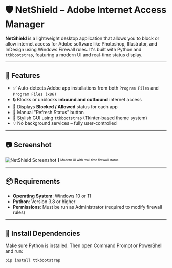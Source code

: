 # 🛡️ NetShield – Adobe Internet Access Manager

**NetShield** is a lightweight desktop application that allows you to block or allow internet access for Adobe software like Photoshop, Illustrator, and InDesign using Windows Firewall rules. It's built with Python and `ttkbootstrap`, featuring a modern UI and real-time status display.

---

## 🎯 Features

- ✅ Auto-detects Adobe app installations from both `Program Files` and `Program Files (x86)`
- 🔒 Blocks or unblocks **inbound and outbound** internet access
- 🧠 Displays **Blocked / Allowed** status for each app
- 🔁 Manual "Refresh Status" button
- 🎨 Stylish GUI using `ttkbootstrap` (Tkinter-based theme system)
- 💡 No background services – fully user-controlled

---

## 📷 Screenshot

![NetShield Screenshot](https://your-screenshot-url-here.com)
<sub><sup>📸 Modern UI with real-time firewall status</sup></sub>

---

## 📦 Requirements

- **Operating System**: Windows 10 or 11
- **Python**: Version 3.8 or higher
- **Permissions**: Must be run as Administrator (required to modify firewall rules)

---

## 🧪 Install Dependencies

Make sure Python is installed. Then open Command Prompt or PowerShell and run:

```bash
pip install ttkbootstrap

